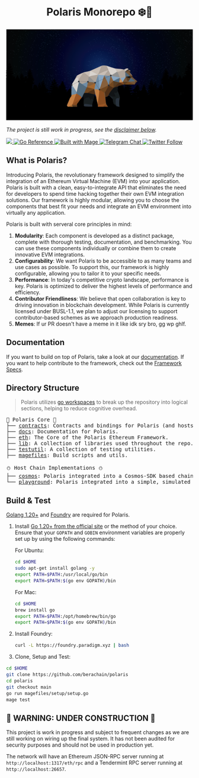 <h1 align="center"> Polaris Monorepo ❄️🔭 </h1>

![](./docs/web/public/bear_banner.png)

*The project is still work in progress, see the [disclaimer below](#-warning-under-construction-).*

<div>
  <a href="https://codecov.io/gh/berachain/polaris" target="_blank">
    <img src="https://codecov.io/gh/berachain/polaris/branch/main/graph/badge.svg?token=5SYYGUS8GW"/> 
  </a>
  <a href="https://pkg.go.dev/pkg.berachain.dev/polaris" target="_blank">
    <img src="https://pkg.go.dev/badge/pkg.berachain.dev/polaris.svg" alt="Go Reference">
  </a>
  <a href="https://magefile.org" target="_blank">
    <img alt="Built with Mage" src="https://magefile.org/badge.svg" />
  </a>
  <a href="https://t.me/polaris_devs" target="_blank">
    <img alt="Telegram Chat" src="https://img.shields.io/endpoint?color=neon&logo=telegram&label=chat&url=https%3A%2F%2Ftg.sumanjay.workers.dev%2Fpolaris_devs">
  </a>
  <a href="https://twitter.com/berachain" target="_blank">
    <img alt="Twitter Follow" src="https://img.shields.io/twitter/follow/berachain">
  </a>
</div>



## What is Polaris?

Introducing Polaris, the revolutionary framework designed to simplify the integration of an Ethereum Virtual Machine (EVM) into your application. Polaris is built with a clean, easy-to-integrate API that eliminates the need for developers to spend time hacking together their own EVM integration solutions. Our framework is highly modular, allowing you to choose the components that best fit your needs and integrate an EVM environment into virtually any application.

Polaris is built with serveral core principles in mind:

1. **Modularity**: Each component is developed as a distinct package, complete with thorough testing, documentation, and benchmarking. You can use these components individually or combine them to create innovative EVM integrations.
2. **Configurability**: We want Polaris to be accessible to as many teams and use cases as possible. To support this, our framework is highly configurable, allowing you to tailor it to your specific needs.
3. **Performance**: In today's competitive crypto landscape, performance is key. Polaris is optimized to deliver the highest levels of performance and efficiency.
4. **Contributor Friendliness**: We believe that open collaboration is key to driving innovation in blockchain development. While Polaris is currently licensed under BUSL-1.1, we plan to adjust our licensing to support contributor-based schemes as we approach production readiness.
5. **Memes**: If ur PR doesn't have a meme in it like idk sry bro, gg wp ghlf.

## Documentation

If you want to build on top of Polaris, take a look at our [documentation](http://polaris.berachain.dev/).
If you want to help contribute to the framework, check out the [Framework Specs](./specs/).

## Directory Structure

> Polaris utilizes [go workspaces](https://go.dev/doc/tutorial/workspaces) to break up the repository into logical sections, helping to reduce cognitive overhead.

<pre>
🔭 Polaris Core 🔭
├── <a href="./contracts">contracts</a>: Contracts and bindings for Polaris (and hosts).
├── <a href="./docs">docs</a>: Documentation for Polaris.
├── <a href="./eth">eth</a>: The Core of the Polaris Ethereum Framework.
├── <a href="./lib">lib</a>: A collection of libraries used throughout the repo.
├── <a href="./testutil">testutil</a>: A collection of testing utilities.
├── <a href="./magefiles">magefiles</a>: Build scripts and utils.

⛄️ Host Chain Implementations ⛄️
├── <a href="./cosmos">cosmos</a>: Polaris integrated into a Cosmos-SDK based chain.
└── <a href="./playground">playground</a>: Polaris integrated into a simple, simulated blockchain.
</pre>


## Build & Test

[Golang 1.20+](https://go.dev/doc/install) and [Foundry](https://book.getfoundry.sh/getting-started/installation) are required for Polaris.

1. Install [Go 1.20+ from the official site](https://go.dev/dl/) or the method of your choice. Ensure that your `GOPATH` and `GOBIN` environment variables are properly set up by using the following commands:

   For Ubuntu:

   ```sh
   cd $HOME
   sudo apt-get install golang -y
   export PATH=$PATH:/usr/local/go/bin
   export PATH=$PATH:$(go env GOPATH)/bin
   ```

   For Mac:

   ```sh
   cd $HOME
   brew install go
   export PATH=$PATH:/opt/homebrew/bin/go
   export PATH=$PATH:$(go env GOPATH)/bin

2. Install Foundry:
   ```sh
   curl -L https://foundry.paradigm.xyz | bash
   ```

3. Clone, Setup and Test:

  ```sh
  cd $HOME
  git clone https://github.com/berachain/polaris
  cd polaris
  git checkout main
  go run magefiles/setup/setup.go
  mage test
  ```

## 🚧 WARNING: UNDER CONSTRUCTION 🚧

This project is work in progress and subject to frequent changes as we are still working on wiring up the final system.
It has not been audited for security purposes and should not be used in production yet.

The network will have an Ethereum JSON-RPC server running at `http://localhost:1317/eth/rpc` and a Tendermint RPC server running at `http://localhost:26657`.


